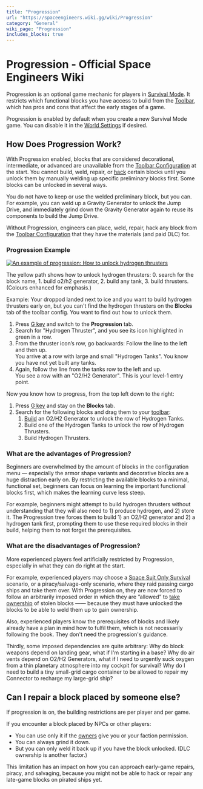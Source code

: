 ```yaml
---
title: "Progression"
url: "https://spaceengineers.wiki.gg/wiki/Progression"
category: "General"
wiki_page: "Progression"
includes_blocks: true
---
```


# Progression - Official Space Engineers Wiki

Progression is an optional game mechanic for players in [Survival Mode](https://spaceengineers.wiki.gg/wiki/Survival_Mode "Survival Mode"). It restricts which functional blocks you have access to build from the [Toolbar](https://spaceengineers.wiki.gg/wiki/Toolbar "Toolbar"), which has pros and cons that affect the early stages of a game.

Progression is enabled by default when you create a new Survival Mode game. You can disable it in the [World Settings](https://spaceengineers.wiki.gg/wiki/World_Settings "World Settings") if desired.

## How Does Progression Work?

With Progression enabled, blocks that are considered decorational, intermediate, or advanced are unavailable from the [Toolbar Configuration](https://spaceengineers.wiki.gg/wiki/Toolbar_Configuration "Toolbar Configuration") at the start. You cannot build, weld, repair, or [hack](https://spaceengineers.wiki.gg/wiki/Hacking "Hacking") certain blocks until you unlock them by manually welding up specific preliminary blocks first. Some blocks can be unlocked in several ways.

You do not have to keep or use the welded preliminary block, but you can. For example, you can weld up a Gravity Generator to unlock the Jump Drive, and immediately grind down the Gravity Generator again to reuse its components to build the Jump Drive.

Without Progression, engineers can place, weld, repair, hack any block from the [Toolbar Configuration](https://spaceengineers.wiki.gg/wiki/Toolbar_Configuration "Toolbar Configuration") that they have the materials (and paid DLC) for.

### Progression Example

[![An example of progression: How to unlock hydrogen thrusters](https://spaceengineers.wiki.gg/images/thumb/Progression-example.png/259px-Progression-example.png?9b3b1f)](https://spaceengineers.wiki.gg/wiki/File:Progression-example.png)

The yellow path shows how to unlock hydrogen thrusters: 0. search for the block name, 1. build o2/h2 generator, 2. build any tank, 3. build thrusters. (Colours enhanced for emphasis.)

Example: Your droppod landed next to ice and you want to build hydrogen thrusters early on, but you can't find the hydrogen thrusters on the **Blocks** tab of the toolbar config. You want to find out how to unlock them.

1.  Press [G key](https://spaceengineers.wiki.gg/wiki/Key_Bindings "Key Bindings") and switch to the **Progression** tab.
2.  Search for "Hydrogen Thruster", and you see its icon highlighted in green in a row.
3.  From the thruster icon’s row, go backwards: Follow the line to the left and then up.  
    You arrive at a row with large and small "Hydrogen Tanks". You know you have not yet built any tanks.
4.  Again, follow the line from the tanks row to the left and up.  
    You see a row with an "O2/H2 Generator". This is your level-1 entry point.

Now you know how to progress, from the top left down to the right:

1.  Press [G key](https://spaceengineers.wiki.gg/wiki/Key_Bindings "Key Bindings") and stay on the **Blocks** tab.
2.  Search for the following blocks and drag them to your [toolbar](https://spaceengineers.wiki.gg/wiki/Toolbar "Toolbar"):
    1.  [Build](https://spaceengineers.wiki.gg/wiki/Building "Building") an O2/H2 Generator to unlock the row of Hydrogen Tanks.
    2.  Build one of the Hydrogen Tanks to unlock the row of Hydrogen Thrusters.
    3.  Build Hydrogen Thrusters.

### What are the advantages of Progression?

Beginners are overwhelmed by the amount of blocks in the configuration menu — especially the armor shape variants and decorative blocks are a huge distraction early on. By restricting the available blocks to a minimal, functional set, beginners can focus on learning the important functional blocks first, which makes the learning curve less steep.

For example, beginners might attempt to build hydrogen thrusters without understanding that they will also need to 1) produce hydrogen, and 2) store it. The Progression tree forces them to build 1) an O2/H2 generator and 2) a hydrogen tank first, prompting them to use these required blocks in their build, helping them to not forget the prerequisites.

### What are the disadvantages of Progression?

More experienced players feel artificially restricted by Progression, especially in what they can do right at the start.

For example, experienced players may choose a [Space Suit Only Survival](https://spaceengineers.wiki.gg/wiki/Space_Suit_Only_Survival "Space Suit Only Survival") scenario, or a piracy/salvage-only scenario, where they raid passing cargo ships and take them over. With Progression on, they are now forced to follow an arbitrarily imposed order in which they are ”allowed” to [take ownership](https://spaceengineers.wiki.gg/wiki/Hacking "Hacking") of stolen blocks —— because they must have unlocked the blocks to be able to weld them up to gain ownership.

Also, experienced players know the prerequisites of blocks and likely already have a plan in mind how to fulfil them, which is not necessarily following the book. They don't need the progression's guidance.

Thirdly, some imposed dependencies are quite arbitrary: Why do block weapons depend on landing gear, what if I'm starting in a base? Why do air vents depend on O2/H2 Generators, what if I need to urgently suck oxygen from a thin planetary atmosphere into my cockpit for survival? Why do I need to build a tiny small-grid cargo container to be allowed to repair my Connector to recharge my large-grid ship?

## Can I repair a block placed by someone else?

If progression is on, the building restrictions are per player and per game.

If you encounter a block placed by NPCs or other players:

*   You can use only it if the [owners](https://spaceengineers.wiki.gg/wiki/Ownership "Ownership") give you or your faction permission.
*   You can always grind it down.
*   But you can only weld it back up if you have the block unlocked. (DLC ownership is another factor.)

This limitation has an impact on how you can approach early-game repairs, piracy, and salvaging, because you might not be able to hack or repair any late-game blocks on pirated ships yet.
